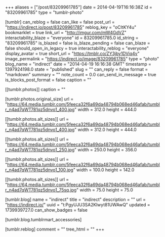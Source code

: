 +++
aliases = ["/post/83209961785"]
date = 2014-04-19T16:16:38Z
id = "83209961785"
type = "tumblr-photo"

[tumblr]
can_reblog = false
can_like = false
post_url = "https://indirect.io/post/83209961785"
reblog_key = "oCItKY4u"
bookmarklet = true
link_url = "http://imgur.com/mW4GdVZ"
interactability_blaze = "everyone"
id = 83209961785.0
id_string = "83209961785"
is_blazed = false
is_blaze_pending = false
can_blaze = false
should_open_in_legacy = true
interactability_reblog = "everyone"
display_avatar = true
short_url = "https://tmblr.co/ZY3jby1DViq4v"
image_permalink = "https://indirect.io/image/83209961785"
type = "photo"
blog_name = "indirect"
date = "2014-04-19 16:16:38 GMT"
timestamp = 1397924198.0
state = "published"
slug = ""
can_reply = false
format = "markdown"
summary = ""
note_count = 0.0
can_send_in_message = true
is_blocks_post_format = false
caption = ""

[[tumblr.photos]]
caption = ""

[tumblr.photos.original_size]
url = "https://64.media.tumblr.com/5feeca32f6a69da48794b068ed46afab/tumblr_n4ad7qWT781qz5dnvo1_400.jpg"
width = 312.0
height = 444.0

[[tumblr.photos.alt_sizes]]
url = "https://64.media.tumblr.com/5feeca32f6a69da48794b068ed46afab/tumblr_n4ad7qWT781qz5dnvo1_400.jpg"
width = 312.0
height = 444.0

[[tumblr.photos.alt_sizes]]
url = "https://64.media.tumblr.com/5feeca32f6a69da48794b068ed46afab/tumblr_n4ad7qWT781qz5dnvo1_250.jpg"
width = 250.0
height = 356.0

[[tumblr.photos.alt_sizes]]
url = "https://64.media.tumblr.com/5feeca32f6a69da48794b068ed46afab/tumblr_n4ad7qWT781qz5dnvo1_100.jpg"
width = 100.0
height = 142.0

[[tumblr.photos.alt_sizes]]
url = "https://64.media.tumblr.com/5feeca32f6a69da48794b068ed46afab/tumblr_n4ad7qWT781qz5dnvo1_75sq.jpg"
width = 75.0
height = 75.0

[tumblr.blog]
name = "indirect"
title = "indirect"
description = ""
url = "https://indirect.io/"
uuid = "t:PgyUJU3SA2Klwyt81UWAwQ"
updated = 1739939727.0
can_show_badges = false

[tumblr.blog.tumblrmart_accessories]

[tumblr.reblog]
comment = ""
tree_html = ""
+++
